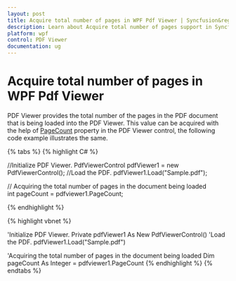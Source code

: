 ```yaml
---
layout: post
title: Acquire total number of pages in WPF Pdf Viewer | Syncfusion&reg;
description: Learn about Acquire total number of pages support in Syncfusion<sup>&reg;</sup>; WPF Pdf Viewer control, its elements and more.
platform: wpf
control: PDF Viewer
documentation: ug
---
```


# Acquire total number of pages in WPF Pdf Viewer

PDF Viewer provides the total number of the pages in the PDF document that is being loaded into the PDF Viewer. This value can be acquired with the help of [PageCount](https://help.syncfusion.com/cr/wpf/Syncfusion.Windows.PdfViewer.PdfViewerControl.html#Syncfusion_Windows_PdfViewer_PdfViewerControl_PageCount) property in the PDF Viewer control, the following code example illustrates the same.

{% tabs %}
{% highlight C# %}

//Initialize PDF Viewer.
PdfViewerControl pdfViewer1 = new PdfViewerControl();
//Load the PDF.
pdfViewer1.Load("Sample.pdf");

// Acquiring the total number of pages in the document being loaded  
int pageCount = pdfviewer1.PageCount;


{% endhighlight %}


{% highlight vbnet %}

'Initialize PDF Viewer.
Private pdfViewer1 As New PdfViewerControl()
'Load the PDF.
pdfViewer1.Load("Sample.pdf")

'Acquiring the total number of pages in the document being loaded 
Dim pageCount As Integer = pdfviewer1.PageCount
{% endhighlight %}
{% endtabs %}
